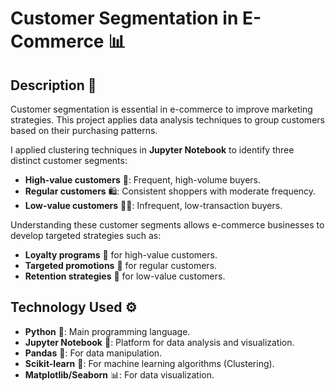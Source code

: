 # Customer Segmentation in E-Commerce 📊

## Description 📝
Customer segmentation is essential in e-commerce to improve marketing strategies. This project applies data analysis techniques to group customers based on their purchasing patterns.

I applied clustering techniques in **Jupyter Notebook** to identify three distinct customer segments:

- **High-value customers** 💎: Frequent, high-volume buyers.
- **Regular customers** 🛍️: Consistent shoppers with moderate frequency.
- **Low-value customers** 🚶‍♂️: Infrequent, low-transaction buyers.

Understanding these customer segments allows e-commerce businesses to develop targeted strategies such as:
- **Loyalty programs** 💖 for high-value customers.
- **Targeted promotions** 🎯 for regular customers.
- **Retention strategies** 🔄 for low-value customers.

## Technology Used ⚙️
- **Python** 🐍: Main programming language.
- **Jupyter Notebook** 📓: Platform for data analysis and visualization.
- **Pandas** 🐼: For data manipulation.
- **Scikit-learn** 🧠: For machine learning algorithms (Clustering).
- **Matplotlib/Seaborn** 📊: For data visualization.
